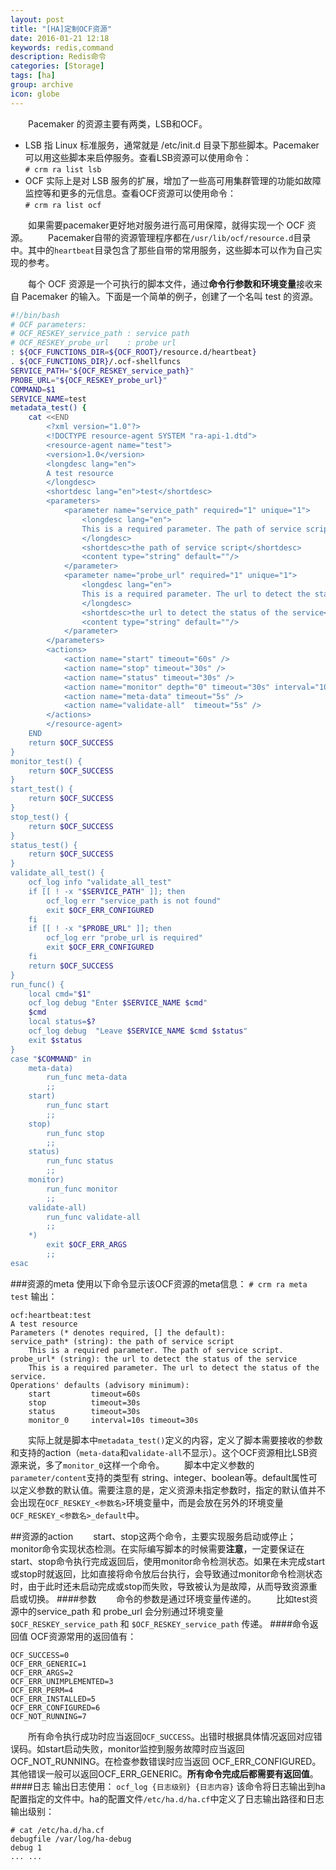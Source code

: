 ```yaml
---
layout: post
title: "[HA]定制OCF资源"
date: 2016-01-21 12:18
keywords: redis,command
description: Redis命令
categories: [Storage]
tags: [ha]
group: archive
icon: globe
---
```

　　Pacemaker 的资源主要有两类，LSB和OCF。

* LSB 指 Linux 标准服务，通常就是 /etc/init.d 目录下那些脚本。Pacemaker 可以用这些脚本来启停服务。查看LSB资源可以使用命令：  
`# crm ra list lsb`
* OCF 实际上是对 LSB 服务的扩展，增加了一些高可用集群管理的功能如故障监控等和更多的元信息。查看OCF资源可以使用命令：  
`# crm ra list ocf`

<!-- more -->

　　如果需要pacemaker更好地对服务进行高可用保障，就得实现一个 OCF 资源。
　　Pacemaker自带的资源管理程序都在`/usr/lib/ocf/resource.d`目录中。其中的`heartbeat`目录包含了那些自带的常用服务，这些脚本可以作为自己实现的参考。

　　每个 OCF 资源是一个可执行的脚本文件，通过**命令行参数和环境变量**接收来自 Pacemaker 的输入。下面是一个简单的例子，创建了一个名叫 test 的资源。

``` sh
#!/bin/bash
# OCF parameters:
# OCF_RESKEY_service_path : service path
# OCF_RESKEY_probe_url    : probe url
: ${OCF_FUNCTIONS_DIR=${OCF_ROOT}/resource.d/heartbeat}
. ${OCF_FUNCTIONS_DIR}/.ocf-shellfuncs
SERVICE_PATH="${OCF_RESKEY_service_path}"
PROBE_URL="${OCF_RESKEY_probe_url}"
COMMAND=$1
SERVICE_NAME=test
metadata_test() {
    cat <<END
		<?xml version="1.0"?>
		<!DOCTYPE resource-agent SYSTEM "ra-api-1.dtd">
		<resource-agent name="test">
		<version>1.0</version>
		<longdesc lang="en">
		A test resource
		</longdesc>
		<shortdesc lang="en">test</shortdesc>
		<parameters>
		    <parameter name="service_path" required="1" unique="1">
		        <longdesc lang="en">
		        This is a required parameter. The path of service script.
		        </longdesc>
		        <shortdesc>the path of service script</shortdesc>
		        <content type="string" default=""/>
		    </parameter>
		    <parameter name="probe_url" required="1" unique="1">
		        <longdesc lang="en">
		        This is a required parameter. The url to detect the status of the service.
		        </longdesc>
		        <shortdesc>the url to detect the status of the service</shortdesc>
		        <content type="string" default=""/>
		    </parameter>
		</parameters>
		<actions>
		    <action name="start" timeout="60s" />
		    <action name="stop" timeout="30s" />
		    <action name="status" timeout="30s" />
		    <action name="monitor" depth="0" timeout="30s" interval="10s" />
		    <action name="meta-data" timeout="5s" />
		    <action name="validate-all"  timeout="5s" />
		</actions>
		</resource-agent>
	END
    return $OCF_SUCCESS
}
monitor_test() {
    return $OCF_SUCCESS
}
start_test() {
    return $OCF_SUCCESS
}
stop_test() {
    return $OCF_SUCCESS
}
status_test() {
    return $OCF_SUCCESS
}
validate_all_test() {
    ocf_log info "validate_all_test"
    if [[ ! -x "$SERVICE_PATH" ]]; then
        ocf_log err "service_path is not found"
        exit $OCF_ERR_CONFIGURED
    fi
    if [[ ! -x "$PROBE_URL" ]]; then
        ocf_log err "probe_url is required"
        exit $OCF_ERR_CONFIGURED
    fi
    return $OCF_SUCCESS
}
run_func() {
    local cmd="$1"
    ocf_log debug "Enter $SERVICE_NAME $cmd"
    $cmd
    local status=$?
    ocf_log debug  "Leave $SERVICE_NAME $cmd $status"
    exit $status
}
case "$COMMAND" in
    meta-data)
        run_func meta-data
        ;;
    start)
        run_func start
        ;;
    stop)
        run_func stop
        ;;
    status)
        run_func status
        ;;
    monitor)
        run_func monitor
        ;;
    validate-all)
        run_func validate-all
        ;;
    *)
        exit $OCF_ERR_ARGS
        ;;
esac
```
###资源的meta
使用以下命令显示该OCF资源的meta信息：
`# crm ra meta test`
输出：

``` text
ocf:heartbeat:test
A test resource
Parameters (* denotes required, [] the default):
service_path* (string): the path of service script
    This is a required parameter. The path of service script.
probe_url* (string): the url to detect the status of the service
    This is a required parameter. The url to detect the status of the service.
Operations' defaults (advisory minimum):
    start         timeout=60s
    stop          timeout=30s
    status        timeout=30s
    monitor_0     interval=10s timeout=30s
```
　　实际上就是脚本中`metadata_test()`定义的内容，定义了脚本需要接收的参数和支持的action（`meta-data`和`validate-all`不显示）。这个OCF资源相比LSB资源来说，多了`monitor_0`这样一个命令。
　　脚本中定义参数的`parameter/content`支持的类型有 string、integer、boolean等。default属性可以定义参数的默认值。需要注意的是，定义资源未指定参数时，指定的默认值并不会出现在`OCF_RESKEY_<参数名>`环境变量中，而是会放在另外的环境变量`OCF_RESKEY_<参数名>_default`中。

##资源的action
　　start、stop这两个命令，主要实现服务启动或停止；monitor命令实现状态检测。在实际编写脚本的时候需要**注意**，一定要保证在start、stop命令执行完成返回后，使用monitor命令检测状态。如果在未完成start或stop时就返回，比如直接将命令放后台执行，会导致通过monitor命令检测状态时，由于此时还未启动完成或stop而失败，导致被认为是故障，从而导致资源重启或切换。
####参数
　　命令的参数是通过环境变量传递的。
　　比如test资源中的service_path 和 probe_url 会分别通过环境变量 `$OCF_RESKEY_service_path` 和 `$OCF_RESKEY_service_path` 传递。
####命令返回值
OCF资源常用的返回值有：

```text
OCF_SUCCESS=0
OCF_ERR_GENERIC=1
OCF_ERR_ARGS=2
OCF_ERR_UNIMPLEMENTED=3
OCF_ERR_PERM=4
OCF_ERR_INSTALLED=5
OCF_ERR_CONFIGURED=6
OCF_NOT_RUNNING=7
```
　　所有命令执行成功时应当返回`OCF_SUCCESS`。出错时根据具体情况返回对应错误码。如start启动失败，monitor监控到服务故障时应当返回OCF_NOT_RUNNING。在检查参数错误时应当返回 OCF_ERR_CONFIGURED。其他错误一般可以返回OCF_ERR_GENERIC。**所有命令完成后都需要有返回值**。
####日志
输出日志使用：
`ocf_log {日志级别} {日志内容}`
该命令将日志输出到ha配置指定的文件中。ha的配置文件`/etc/ha.d/ha.cf`中定义了日志输出路径和日志输出级别：

```text
# cat /etc/ha.d/ha.cf
debugfile /var/log/ha-debug
debug 1
... ...
```


